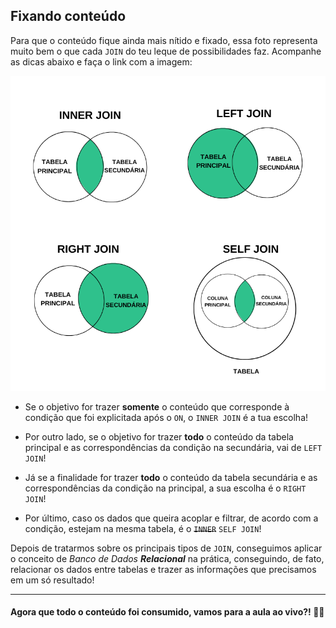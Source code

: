 ## Fixando conteúdo

Para que o conteúdo fique ainda mais nítido e fixado, essa foto representa muito bem o que cada ``JOIN`` do teu leque de possibilidades faz. Acompanhe as dicas abaixo e faça o link com a imagem:  

![Tipo de JOINs](../images/conteudo/JOINS.png)

- Se o objetivo for trazer **somente** o conteúdo que corresponde à condição que foi explicitada após o ``ON``, o ``INNER JOIN`` é a tua escolha!  

- Por outro lado, se o objetivo for trazer **todo** o conteúdo da tabela principal e as correspondências da condição na secundária, vai de ``LEFT JOIN``!  

- Já se a finalidade for trazer **todo** o conteúdo da tabela secundária e as correspondências da condição na principal, a sua escolha é o  ``RIGHT JOIN``!  

- Por último, caso os dados que queira acoplar e filtrar, de acordo com a condição, estejam na mesma tabela, é o ~~``INNER``~~ ``SELF JOIN``!  

Depois de tratarmos sobre os principais tipos de ``JOIN``, conseguimos aplicar o conceito de *Banco de Dados **Relacional*** na prática, conseguindo, de fato, relacionar os dados entre tabelas e trazer as informações que precisamos em um só resultado!  

---

#### Agora que todo o conteúdo foi consumido, vamos para a aula ao vivo?! 🔴🎥